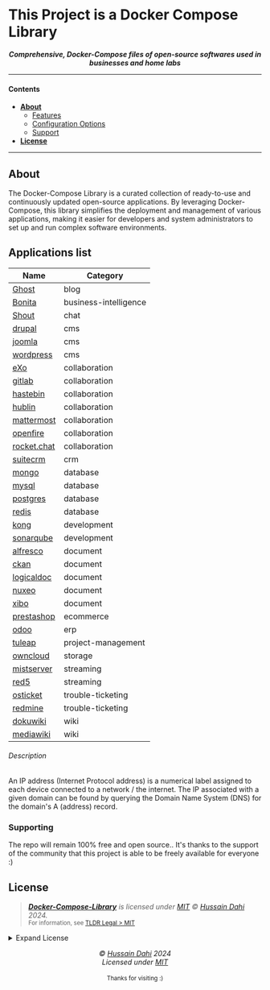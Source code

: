 
<h1 align=“center">This Project is a Docker Compose Library</h1>

<p align="center">
<b><i>Comprehensive, Docker-Compose files of open-source softwares used in businesses and home labs</I></b>
<br/>
<b></b>

</p>

---

#### Contents

- **[About](#about)**
  - [Features](#Applicationslist)
  - [Configuration Options](#configuring)
  - [Support](#supporting)
- **[License](#license)**

---

## About
The Docker-Compose Library is a curated collection of ready-to-use and continuously updated open-source applications. By leveraging Docker-Compose, this library simplifies the deployment and management of various applications, making it easier for developers and system administrators to set up and run complex software environments.

## Applications list

| Name                                        | Category              |
| ------------------------------------------- | --------------------- |
| [Ghost](blog/ghost.yml)                     | blog                  |
| [Bonita](business-intelligence/bonita.yml)  | business-intelligence |
| [Shout](chat/shout.yml)                     | chat                  |
| [drupal](cms/drupal.yml)                    | cms                   |
| [joomla](cms/joomla.yml)                    | cms                   |
| [wordpress](cms/wordpress.yml)              | cms                   |
| [eXo](collaboration/eXo.yml)                | collaboration         |
| [gitlab](collaboration/gitlab.yml)          | collaboration         |
| [hastebin](collaboration/hastebin.yml)      | collaboration         |
| [hublin](collaboration/hublin.yml)          | collaboration         |
| [mattermost](collaboration/mattermost.yml)  | collaboration         |
| [openfire](collaboration/openfire.yml)      | collaboration         |
| [rocket.chat](collaboration/rocketchat.yml) | collaboration         |
| [suitecrm](crm/suitecrm.yml)                | crm                   |
| [mongo](database/suitecrm.yml)              | database              |
| [mysql](database/mysql.yml)                 | database              |
| [postgres](database/postgres.yml)           | database              |
| [redis](database/redis.yml)                 | database              |
| [kong](development/kong.yml)                | development           |
| [sonarqube](development/sonarqube.yml)      | development           |
| [alfresco](document/alfresco.yml)           | document              |
| [ckan](document/ckan.yml)                   | document              |
| [logicaldoc](document/logicaldoc.yml)       | document              |
| [nuxeo](document/nuxeo.yml)                 | document              |
| [xibo](document/xibo.yml)                   | document              |
| [prestashop](document/prestashop.yml)       | ecommerce             |
| [odoo](erp/odoo.yml)                        | erp                   |
| [tuleap](project-management/tuleap.yml)     | project-management    |
| [owncloud](storage/owncloud.yml)            | storage               |
| [mistserver](streaming/mistserver.yml)      | streaming             |
| [red5](streaming/red5.yml)                  | streaming             |
| [osticket](trouble-ticketing/osticket.yml)  | trouble-ticketing     |
| [redmine](trouble-ticketing/redmine.yml)    | trouble-ticketing     |
| [dokuwiki](wiki/dokuwiki.yml)               | wiki                  |
| [mediawiki](wiki/mediawiki.yml)             | wiki                  |


###### Description
An IP address (Internet Protocol address) is a numerical label assigned to each device connected to a network / the internet. The IP associated with a given domain can be found by querying the Domain Name System (DNS) for the domain's A (address) record.



### Supporting

The repo will remain 100% free and open source..
It's thanks to the support of the community that this project is able to be freely available for everyone :)


## License

> _**[Docker-Compose-Library](https://github.com/7ussainnabeel/Docker-Compose-Library.git)** is licensed under [MIT](/blob/HEAD/LICENSE) © [Hussain Dahi](https://dhahi.info) 2024._<br>
> <sup align="right">For information, see <a href="https://tldrlegal.com/license/mit-license">TLDR Legal > MIT</a></sup>

<details>
<summary>Expand License</summary>

```
The MIT License (MIT)
Copyright (c) Hussain Dahi <hnabeel3@gmail.com> 

Permission is hereby granted, free of charge, to any person obtaining a copy of this software and associated documentation files (the “Software”), to deal in the Software without restriction, including without limitation the rights to use, copy, modify, merge, publish, distribute, sublicense, and/or sell copies of the Software, and to permit persons to whom the Software is furnished to do so, subject to the following conditions:

The above copyright notice and this permission notice shall be included in all copies or substantial portions of the Software.

THE SOFTWARE IS PROVIDED “AS IS”, WITHOUT WARRANTY OF ANY KIND, EXPRESS OR IMPLIED, INCLUDING BUT NOT LIMITED TO THE WARRANTIES OF MERCHANTABILITY, FITNESS FOR A PARTICULAR PURPOSE AND NON-INFRINGEMENT. IN NO EVENT SHALL THE AUTHORS OR COPYRIGHT HOLDERS BE LIABLE FOR ANY CLAIM, DAMAGES OR OTHER LIABILITY, WHETHER IN AN ACTION OF CONTRACT, TORT OR OTHERWISE, ARISING FROM, OUT OF OR IN CONNECTION WITH THE SOFTWARE OR THE USE OR OTHER DEALINGS IN THE SOFTWARE.

```

</details>

<!-- License + Copyright -->
<p  align="center">
  <i>© <a href=“https://Dhahi.info”>Hussain Dahi</a> 2024</i><br>
  <i>Licensed under <a href="https://github.com/7ussainnabeel/Docker-Compose-Library?tab=MIT-1-ov-file">MIT</a></i><br>
  <a href="https://github.com/7ussainnabeel"></a><br>
  <sup>Thanks for visiting :)</sup>
</p>

<!-- Homelabs are fun -->
<!-- 
   _    _                                                    _       _     
 | |  | |                                                  | |     | |    
 | |__| | ___  _   _ ___  ___  ___  ___ _ ____   _____ _ __| | __ _| |__  
 |  __  |/ _ \| | | / __|/ _ \/ __|/ _ \ '__\ \ / / _ \ '__| |/ _` | '_ \ 
 | |  | | (_) | |_| \__ \  __/\__ \  __/ |   \ V /  __/ |  | | (_| | |_) |
 |_|  |_|\___/ \__,_|___/\___||___/\___|_|    \_/ \___|_|  |_|\__,_|_.__/ 
                                                                          
                                                                          


-->